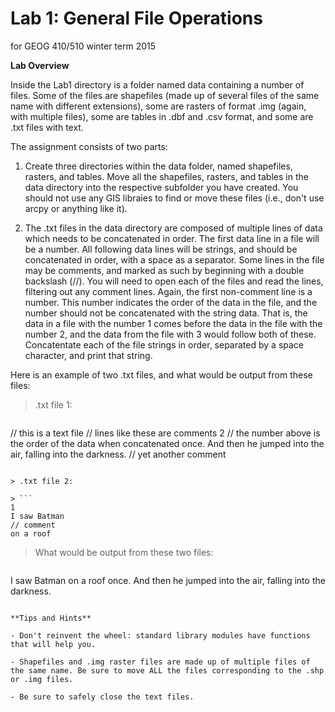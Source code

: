 Lab 1: General File Operations
==============================
for GEOG 410/510 winter term 2015


**Lab Overview**

Inside the Lab1 directory is a folder named data containing a number of files.
Some of the files are shapefiles (made up of several files of the same name with different extensions),
some are rasters of format .img (again, with multiple files), some are tables in .dbf and .csv format,
and some are .txt files with text.

The assignment consists of two parts:

1) Create three directories within the data folder, named shapefiles, rasters, and tables.
Move all the shapefiles, rasters, and tables in the data directory into the respective
subfolder you have created. You should not use any GIS libraies to find or move these files
(i.e., don't use arcpy or anything like it).

2) The .txt files in the data directory are composed of multiple lines of data which needs to be concatenated in order. The first data line in a file will be a number. All following data lines will be strings, and should be concatenated in order, with a space as a separator. Some lines in the file may be comments, and marked as such by beginning with a double backslash (//). You will need to open each of the files and read the lines, filtering out any comment lines. Again, the first non-comment line is a number. This number indicates the order of the data in the file, and the number should not be concatenated with the string data. That is, the data in a file with the number 1 comes before the data in the file with the number 2, and the data from the file with 3 would follow both of these. Concatentate each of the file strings in order, separated by a space character, and print that string.

Here is an example of two .txt files, and what would be output from these files:

> .txt file 1:

> ```
// this is a text file
// lines like these are comments
2
// the number above is the order of the data when concatenated
once. And then he jumped into the air,
falling into
the darkness.
// yet another comment
```

> .txt file 2:

> ```
1
I saw Batman
// comment
on a roof
```

> What would be output from these two files:

> ```
I saw Batman on a roof once. And then he jumped into the air, falling into the darkness.
```

**Tips and Hints**

- Don't reinvent the wheel: standard library modules have functions that will help you.

- Shapefiles and .img raster files are made up of multiple files of the same name. Be sure to move ALL the files corresponding to the .shp or .img files.

- Be sure to safely close the text files.
